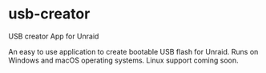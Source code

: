 # usb-creator
USB creator App for Unraid

An easy to use application to create bootable USB flash for Unraid. Runs on Windows and macOS operating systems.  Linux support coming soon.
